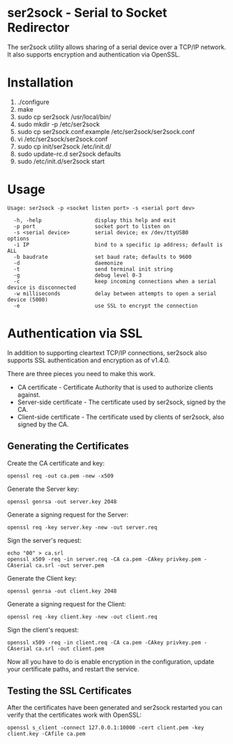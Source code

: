 ser2sock - Serial to Socket Redirector
======================================

The ser2sock utility allows sharing of a serial device over a TCP/IP
network.  It also supports encryption and authentication via OpenSSL.


Installation
============

1. ./configure
2. make
3. sudo cp ser2sock /usr/local/bin/
4. sudo mkdir -p /etc/ser2sock
5. sudo cp ser2sock.conf.example /etc/ser2sock/ser2sock.conf
6. vi /etc/ser2sock/ser2sock.conf
7. sudo cp init/ser2sock /etc/init.d/
8. sudo update-rc.d ser2sock defaults
9. sudo /etc/init.d/ser2sock start

Usage
=====

```
Usage: ser2sock -p <socket listen port> -s <serial port dev>

  -h, -help                 display this help and exit
  -p port                   socket port to listen on
  -s <serial device>        serial device; ex /dev/ttyUSB0
options
  -i IP                     bind to a specific ip address; default is ALL
  -b baudrate               set baud rate; defaults to 9600
  -d                        daemonize
  -t                        send terminal init string
  -g                        debug level 0-3
  -c                        keep incoming connections when a serial device is disconnected
  -w milliseconds           delay between attempts to open a serial device (5000)
  -e                        use SSL to encrypt the connection
```

Authentication via SSL
======================

In addition to supporting cleartext TCP/IP connections, ser2sock also supports
SSL authentication and encryption as of v1.4.0.

There are three pieces you need to make this work.

* CA certificate - Certificate Authority that is used to authorize clients
  against.
* Server-side certificate - The certificate used by ser2sock, signed by the CA.
* Client-side certificate - The certificate used by clients of ser2sock, also
  signed by the CA.

Generating the Certificates
-------------------------

Create the CA certificate and key:
```
openssl req -out ca.pem -new -x509
```

Generate the Server key:
```
openssl genrsa -out server.key 2048
```

Generate a signing request for the Server:
```
openssl req -key server.key -new -out server.req
```

Sign the server's request:
```
echo "00" > ca.srl
openssl x509 -req -in server.req -CA ca.pem -CAkey privkey.pem -CAserial ca.srl -out server.pem
```

Generate the Client key:
```
openssl genrsa -out client.key 2048
```

Generate a signing request for the Client:
```
openssl req -key client.key -new -out client.req
```

Sign the client's request:
```
openssl x509 -req -in client.req -CA ca.pem -CAkey privkey.pem -CAserial ca.srl -out client.pem
```

Now all you have to do is enable encryption in the configuration, update your certificate paths, and restart the service.

Testing the SSL Certificates
---------------------------
After the certificates have been generated and ser2sock restarted you can verify that the certificates work with OpenSSL:
```
openssl s_client -connect 127.0.0.1:10000 -cert client.pem -key client.key -CAfile ca.pem
```
